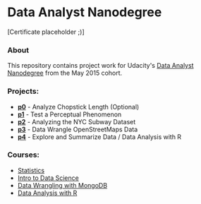 # Data Analyst Nanodegree

[Certificate placeholder ;)]

### About
This repository contains project work for Udacity's [Data Analyst Nanodegree](https://www.udacity.com/course/nd002) from the May 2015 cohort.

### Projects:
- **[p0](p0)** - Analyze Chopstick Length (Optional)                                       
- **[p1](p1)** - Test a Perceptual Phenomenon
- **[p2](p2)** - Analyzing the NYC Subway Dataset
- **[p3](p3)** - Data Wrangle OpenStreetMaps Data
- **[p4](p4)** - Explore and Summarize Data / Data Analysis with R

### Courses:
- [Statistics](https://www.udacity.com/course/viewer#!/c-ud134-nd)
- [Intro to Data Science](https://www.udacity.com/course/viewer#!/c-ud359-nd/l-4329629164)
- [Data Wrangling with MongoDB](https://www.udacity.com/course/viewer#!/c-ud032-nd/l-768058569)
- [Data Analysis with R](https://www.udacity.com/course/viewer#!/c-ud651-nd)

